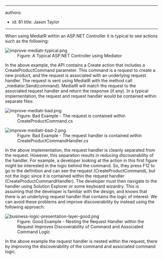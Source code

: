 

---
authors:
  - id: 81
    title: Jason Taylor
---




<span class='intro'> <p class="ssw15-rteElement-P">​When using MediatR within an ASP.NET Controller it is typical to see actions such as the following&#58;<br></p> </span>

<dl class="image"><dt>
      <img src="/PublishingImages/improve-mediatr-typical.png" alt="improve-mediatr-typical.png" />
   </dt><dd>Figure&#58; A Typical ASP.NET Controller using Mediator</dd></dl><p>In the above example, the API contains a Create action that includes a CreateProductCommand parameter. This command is a request to create a new product, and the request is associated with an underlying request handler. The request is sent using MediatR with the method call _mediator.Send(command). ​​MediatR will match the request to the associated request handler and return the response (if any). In a typical implementation, the request and request handler would be contained within separate files&#58;</p><dl class="badImage"><dt>
      <img src="/PublishingImages/improve-mediatr-bad.png" alt="improve-mediatr-bad.png" />
   </dt><dd>Figure&#58; Bad Example - The request is contained within CreateProductCommand.cs<br></dd></dl><dl class="badImage"><dt>
         <img src="/PublishingImages/improve-mediatr-bad-2.png" alt="improve-mediatr-bad-2.png" />
      </dt><dd>Figure&#58; Bad Example - The request handler is contained within CreateProductCommandHandler.cs</dd></dl><p>In the above implementation, the request handler is cleanly separated from the request. However, this separation results in reducing discoverability of the handler. For example, a developer looking at the action in this first figure might be interested in the logic behind the command. So, they press F12 to go to the definition and can see the request (CreateProductCommand), but not the logic since it is contained within the request handler (CreateProductCommandHandler). The developer must then navigate to the handler using Solution Explorer or some keyboard wizardry. This is assuming that the developer is familiar with the design, and knows that there is an underlying request handler that contains the logic of interest. We can avoid these problems and improve discoverability by instead using the following approach&#58;</p><dl class="goodImage"><dt>
         <img src="/PublishingImages/business-logic-presentation-layer-good.png" alt="business-logic-presentation-layer-good.png" />
      </dt><dd>Figure&#58; Good Example - Nesting the Request Handler within the Request Improves Discoverability of Command and Associated Command Logic</dd></dl><p>In the above example the request handler is nested within the request, there by improving the discoverability of the command and associated command logic.<br></p>
​<br>


